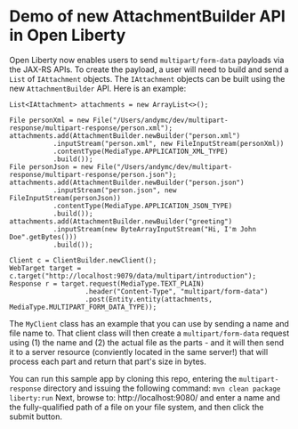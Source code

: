 # Demo of new AttachmentBuilder API in Open Liberty

Open Liberty now enables users to send `multipart/form-data` payloads via the JAX-RS APIs. To create the payload, a user
will need to build and send a `List` of `IAttachment` objects.  The `IAttachment` objects can be built using the new
`AttachmentBuilder` API.  Here is an example:
```
List<IAttachment> attachments = new ArrayList<>();

File personXml = new File("/Users/andymc/dev/multipart-response/multipart-response/person.xml");
attachments.add(AttachmentBuilder.newBuilder("person.xml")
           .inputStream("person.xml", new FileInputStream(personXml))
           .contentType(MediaType.APPLICATION_XML_TYPE)
           .build());
File personJson = new File("/Users/andymc/dev/multipart-response/multipart-response/person.json");
attachments.add(AttachmentBuilder.newBuilder("person.json")
           .inputStream("person.json", new FileInputStream(personJson))
           .contentType(MediaType.APPLICATION_JSON_TYPE)
           .build());
attachments.add(AttachmentBuilder.newBuilder("greeting")
           .inputStream(new ByteArrayInputStream("Hi, I'm John Doe".getBytes()))
           .build());

Client c = ClientBuilder.newClient();
WebTarget target = c.target("http://localhost:9079/data/multipart/introduction");
Response r = target.request(MediaType.TEXT_PLAIN)
                   .header("Content-Type", "multipart/form-data")
                   .post(Entity.entity(attachments, MediaType.MULTIPART_FORM_DATA_TYPE));
```

The `MyClient` class has an example that you can use by sending a name and file name to.  That client class will then
create a `multipart/form-data` request using (1) the name and (2) the actual file as the parts - and it will then send
it to a server resource (conviently located in the same server!) that will process each part and return that part's
size in bytes.

You can run this sample app by cloning this repo, entering the `multipart-response` directory and issuing the following
command: 
`mvn clean package liberty:run`
Next, browse to: http://localhost:9080/ and enter a name and the fully-qualified path of a file on your file system, and
then click the submit button.











